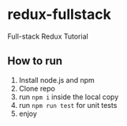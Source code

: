 # redux-fullstack
Full-stack Redux Tutorial

## How to run
1. Install node.js and npm
2. Clone repo
3. run `npm i` inside the local copy
4. run `npm run test` for unit tests
5. enjoy
